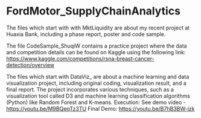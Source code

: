 # FordMotor_SupplyChainAnalytics

The files which start with with MktLiquidity are about my recent project at Huaxia Bank, including a phase report, poster and code sample.

The file CodeSample_ShuqiW contains a practice project where the data and competition details can be found on Kaggle using the following link: 
https://www.kaggle.com/competitions/rsna-breast-cancer-detection/overview

The files which start with DataViz_ are about a machine learning and data visualization project, including original coding, visualization result, and a final report. The project incorporates various techniques, such as a visualization tool called D3 and machine learning classification algorithms (Python) like Random Forest and K-means.
Execution: See demo video - https://youtu.be/M9BQeqTz3TU 
Final Demo: https://youtu.be/B7hB3BW-jzk
